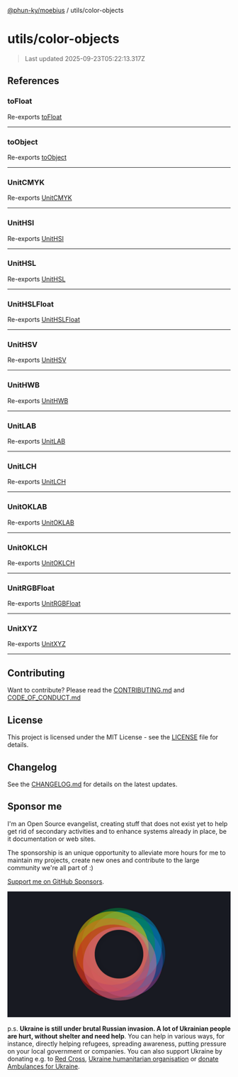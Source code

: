 [@phun-ky/moebius](../README.md) / utils/color-objects

# utils/color-objects

> Last updated 2025-09-23T05:22:13.317Z

##

## References

### toFloat

Re-exports [toFloat](converters/to-float.md#tofloat)

---

### toObject

Re-exports [toObject](converters/to-object.md#toobject)

---

### UnitCMYK

Re-exports [UnitCMYK](color-objects/cmyk.md#unitcmyk)

---

### UnitHSI

Re-exports [UnitHSI](color-objects/hsi.md#unithsi)

---

### UnitHSL

Re-exports [UnitHSL](color-objects/hsl.md#unithsl)

---

### UnitHSLFloat

Re-exports [UnitHSLFloat](color-objects/hsl.md#unithslfloat)

---

### UnitHSV

Re-exports [UnitHSV](color-objects/hsv.md#unithsv)

---

### UnitHWB

Re-exports [UnitHWB](color-objects/hwb.md#unithwb)

---

### UnitLAB

Re-exports [UnitLAB](color-objects/lab.md#unitlab)

---

### UnitLCH

Re-exports [UnitLCH](color-objects/lch.md#unitlch)

---

### UnitOKLAB

Re-exports [UnitOKLAB](color-objects/oklab.md#unitoklab)

---

### UnitOKLCH

Re-exports [UnitOKLCH](color-objects/oklch.md#unitoklch)

---

### UnitRGBFloat

Re-exports [UnitRGBFloat](color-objects/rgb.md#unitrgbfloat)

---

### UnitXYZ

Re-exports [UnitXYZ](color-objects/xyz.md#unitxyz)

---

## Contributing

Want to contribute? Please read the [CONTRIBUTING.md](https://github.com/phun-ky/moebius/blob/main/CONTRIBUTING.md) and [CODE_OF_CONDUCT.md](https://github.com/phun-ky/moebius/blob/main/CODE_OF_CONDUCT.md)

## License

This project is licensed under the MIT License - see the [LICENSE](https://github.com/phun-ky/moebius/blob/main/LICENSE) file for details.

## Changelog

See the [CHANGELOG.md](https://github.com/phun-ky/moebius/blob/main/CHANGELOG.md) for details on the latest updates.

## Sponsor me

I'm an Open Source evangelist, creating stuff that does not exist yet to help get rid of secondary activities and to enhance systems already in place, be it documentation or web sites.

The sponsorship is an unique opportunity to alleviate more hours for me to maintain my projects, create new ones and contribute to the large community we're all part of :)

[Support me on GitHub Sponsors](https://github.com/sponsors/phun-ky).

![logo](https://github.com/phun-ky/moebius/blob/main/public/images/logo/logo-ring.png?raw=true)

p.s. **Ukraine is still under brutal Russian invasion. A lot of Ukrainian people are hurt, without shelter and need help**. You can help in various ways, for instance, directly helping refugees, spreading awareness, putting pressure on your local government or companies. You can also support Ukraine by donating e.g. to [Red Cross](https://www.icrc.org/en/donate/ukraine), [Ukraine humanitarian organisation](https://savelife.in.ua/en/donate-en/#donate-army-card-weekly) or [donate Ambulances for Ukraine](https://www.gofundme.com/f/help-to-save-the-lives-of-civilians-in-a-war-zone).
